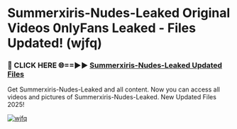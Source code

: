 # Summerxiris-Nudes-Leaked Original Videos 0nlyFans Leaked - Files Updated! (wjfq)

<h3>🔴 CLICK HERE 🌐==►► <a href="https://tinyurl.com/5h6xmrr3" rel="nofollow">Summerxiris-Nudes-Leaked Updated Files</a></h3>

Get Summerxiris-Nudes-Leaked and all content. Now you can access all videos and pictures of Summerxiris-Nudes-Leaked. New Updated Files 2025!

[![wjfq](https://i.imgur.com/KVD873Z.gif)](https://tinyurl.com/5h6xmrr3)
